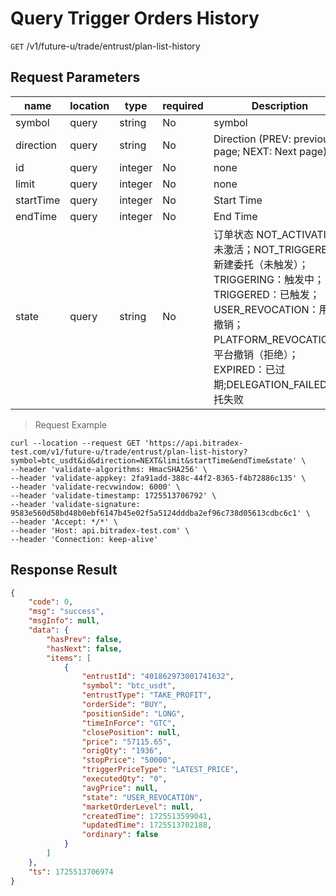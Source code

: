 # Query Trigger Orders History

`GET` /v1/future-u/trade/entrust/plan-list-history

## Request Parameters

| name      | location  | type    | required | Description                                                         |
| --------- | ----- | ------- |----| ------------------------------------------------------------ |
| symbol    | query | string  | No  | symbol                                                       |
| direction | query | string  | No  | Direction (PREV: previous page; NEXT: Next page)                             |
| id        | query | integer | No  | none                                                         |
| limit     | query | integer | No  | none                                                         |
| startTime | query | integer | No  | Start Time                                                     |
| endTime   | query | integer | No  | End Time                                                     |
| state     | query | string  | No  | 订单状态 NOT_ACTIVATION: 未激活；NOT_TRIGGERED：新建委托（未触发）；TRIGGERING：触发中；TRIGGERED：已触发；USER_REVOCATION：用户撤销；PLATFORM_REVOCATION：平台撤销（拒绝）；EXPIRED：已过期;DELEGATION_FAILED: 委托失败 |

> Request Example

```shell
curl --location --request GET 'https://api.bitradex-test.com/v1/future-u/trade/entrust/plan-list-history?symbol=btc_usdt&id&direction=NEXT&limit&startTime&endTime&state' \
--header 'validate-algorithms: HmacSHA256' \
--header 'validate-appkey: 2fa91add-388c-44f2-8365-f4b72886c135' \
--header 'validate-recvwindow: 6000' \
--header 'validate-timestamp: 1725513706792' \
--header 'validate-signature: 9583e560d58bd48b0ebf6147b45e02f5a5124dddba2ef96c738d05613cdbc6c1' \
--header 'Accept: */*' \
--header 'Host: api.bitradex-test.com' \
--header 'Connection: keep-alive'
```

## Response Result

```json
{
    "code": 0,
    "msg": "success",
    "msgInfo": null,
    "data": {
        "hasPrev": false,
        "hasNext": false,
        "items": [
            {
                "entrustId": "401862973001741632",
                "symbol": "btc_usdt",
                "entrustType": "TAKE_PROFIT",
                "orderSide": "BUY",
                "positionSide": "LONG",
                "timeInForce": "GTC",
                "closePosition": null,
                "price": "57115.65",
                "origQty": "1936",
                "stopPrice": "50000",
                "triggerPriceType": "LATEST_PRICE",
                "executedQty": "0",
                "avgPrice": null,
                "state": "USER_REVOCATION",
                "marketOrderLevel": null,
                "createdTime": 1725513599041,
                "updatedTime": 1725513702188,
                "ordinary": false
            }
        ]
    },
    "ts": 1725513706974
}
```

